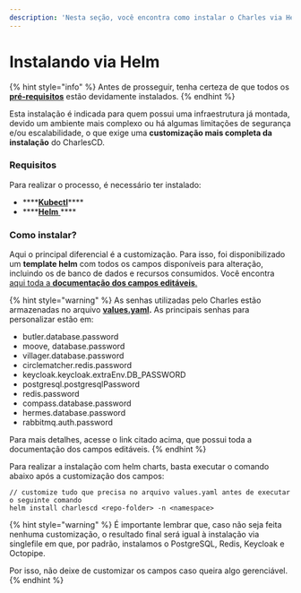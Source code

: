 ```yaml
---
description: 'Nesta seção, você encontra como instalar o Charles via Helm.'
---
```


# Instalando via Helm

{% hint style="info" %}
Antes de prosseguir, tenha certeza de que todos os [**pré-requisitos**](./#pre-requisitos) estão devidamente instalados.
{% endhint %}

Esta instalação é indicada para quem possui uma infraestrutura já montada, devido um ambiente mais complexo ou há algumas limitações de segurança e/ou escalabilidade, o que exige uma **customização mais completa da instalação** do CharlesCD.

### Requisitos 

Para realizar o processo, é necessário ter instalado: 

* \*\*\*\*[**Kubectl**](https://kubernetes.io/docs/tasks/tools/install-kubectl/)\*\*\*\*
* \*\*\*\*[**Helm** ](https://helm.sh/docs/intro/install/)\*\*\*\*

### Como instalar?

Aqui o principal diferencial é a customização. Para isso, foi disponibilizado um **template helm** com todos os campos disponíveis para alteração, incluindo os de banco de dados e recursos consumidos. Você encontra [aqui toda a **documentação dos campos editáveis**.](https://github.com/ZupIT/charlescd/tree/master/install/helm-chart) 

{% hint style="warning" %}
As senhas utilizadas pelo Charles estão armazenadas no arquivo [**values.yaml**](https://github.com/ZupIT/charlescd/blob/master/install/helm-chart/values.yaml)**.** As principais senhas para personalizar estão em:

* butler.database.password
* moove, database.password
* villager.database.password
* circlematcher.redis.password
* keycloak.keycloak.extraEnv.DB\_PASSWORD
* postgresql.postgresqlPassword
* redis.password
* compass.database.password
* hermes.database.password
* rabbitmq.auth.password

Para mais detalhes, acesse o link citado acima, que possui toda a documentação dos campos editáveis.
{% endhint %}

Para realizar a instalação com helm charts, basta executar o comando abaixo após a customização dos campos:

```text
// customize tudo que precisa no arquivo values.yaml antes de executar o seguinte comando
helm install charlescd <repo-folder> -n <namespace>
```

{% hint style="warning" %}
É importante lembrar que, caso não seja feita nenhuma customização, o resultado final será igual à instalação via singlefile em que, por padrão, instalamos o PostgreSQL, Redis, Keycloak e Octopipe. 

Por isso, não deixe de customizar os campos caso queira algo gerenciável. 
{% endhint %}

